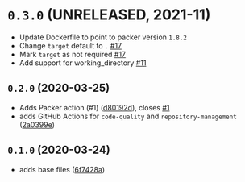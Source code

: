 # `0.3.0` (UNRELEASED, 2021-11)

* Update Dockerfile to point to packer version `1.8.2`
* Change `target` default to `.` [#17](https://github.com/hashicorp/packer-github-actions/pull/17)
* Mark `target` as not required [#17](https://github.com/hashicorp/packer-github-actions/pull/17)
* Add support for working_directory [#11](https://github.com/operatehappy/packer-github-actions/pull/11)

## `0.2.0` (2020-03-25)

* Adds Packer action (#1) ([d80192d](https://github.com/ksatirli/packer-github-actions/commit/d80192d)), closes [#1](https://github.com/ksatirli/packer-github-actions/issues/1)
* adds GitHub Actions for `code-quality` and `repository-management` ([2a0399e](https://github.com/ksatirli/packer-github-actions/commit/2a0399e))

## `0.1.0` (2020-03-24)

* adds base files ([6f7428a](https://github.com/ksatirli/packer-github-actions/commit/6f7428a))

